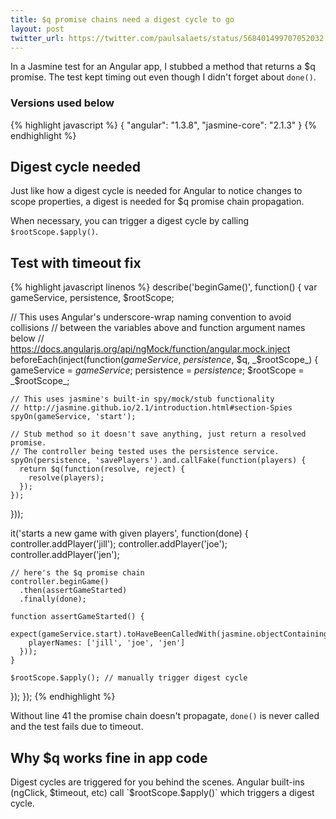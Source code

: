 ```yaml
---
title: $q promise chains need a digest cycle to go
layout: post
twitter_url: https://twitter.com/paulsalaets/status/568401499707052032
---
```


In a Jasmine test for an Angular app, I stubbed a method that returns a $q promise. The test kept timing out even though I didn't forget about `done()`.

### Versions used below

{% highlight javascript %}
{
  "angular": "1.3.8",
  "jasmine-core": "2.1.3"
}
{% endhighlight %}

## Digest cycle needed

Just like how a digest cycle is needed for Angular to notice changes to scope properties, a digest is needed for $q promise chain propagation.

When necessary, you can trigger a digest cycle by calling `$rootScope.$apply()`.

## Test with timeout fix

{% highlight javascript linenos %}
describe('beginGame()', function() {
  var gameService, persistence, $rootScope;

  // This uses Angular's underscore-wrap naming convention to avoid collisions
  // between the variables above and function argument names below
  // https://docs.angularjs.org/api/ngMock/function/angular.mock.inject
  beforeEach(inject(function(_gameService_, _persistence_, $q, _$rootScope_) {
    gameService = _gameService_;
    persistence = _persistence_;
    $rootScope = _$rootScope_;

    // This uses jasmine's built-in spy/mock/stub functionality
    // http://jasmine.github.io/2.1/introduction.html#section-Spies
    spyOn(gameService, 'start');

    // Stub method so it doesn't save anything, just return a resolved promise.
    // The controller being tested uses the persistence service.
    spyOn(persistence, 'savePlayers').and.callFake(function(players) {
      return $q(function(resolve, reject) {
        resolve(players);
      });
    });
  }));

  it('starts a new game with given players', function(done) {
    controller.addPlayer('jill');
    controller.addPlayer('joe');
    controller.addPlayer('jen');

    // here's the $q promise chain
    controller.beginGame()
      .then(assertGameStarted)
      .finally(done);

    function assertGameStarted() {
      expect(gameService.start).toHaveBeenCalledWith(jasmine.objectContaining({
        playerNames: ['jill', 'joe', 'jen']
      }));
    }

    $rootScope.$apply(); // manually trigger digest cycle
  });
});
{% endhighlight %}

Without line 41 the promise chain doesn't propagate, `done()` is never called and the test fails due to timeout.

## Why $q works fine in app code

Digest cycles are triggered for you behind the scenes. Angular built-ins (ngClick, $timeout, etc) call `$rootScope.$apply()` which triggers a digest cycle.